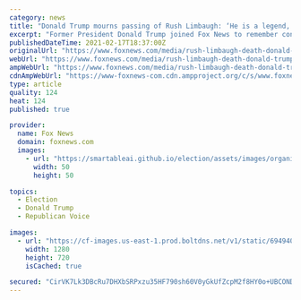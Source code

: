 ```yaml
---
category: news
title: "Donald Trump mourns passing of Rush Limbaugh: ‘He is a legend, he loved this country so much'"
excerpt: "Former President Donald Trump joined Fox News to remember conservative radio host Rush Limbaugh, who died at age 70 following a lung cancer battle."
publishedDateTime: 2021-02-17T18:37:00Z
originalUrl: "https://www.foxnews.com/media/rush-limbaugh-death-donald-trump-legend-loved-america"
webUrl: "https://www.foxnews.com/media/rush-limbaugh-death-donald-trump-legend-loved-america"
ampWebUrl: "https://www.foxnews.com/media/rush-limbaugh-death-donald-trump-legend-loved-america.amp"
cdnAmpWebUrl: "https://www-foxnews-com.cdn.ampproject.org/c/s/www.foxnews.com/media/rush-limbaugh-death-donald-trump-legend-loved-america.amp"
type: article
quality: 124
heat: 124
published: true

provider:
  name: Fox News
  domain: foxnews.com
  images:
    - url: "https://smartableai.github.io/election/assets/images/organizations/foxnews.com-50x50.jpg"
      width: 50
      height: 50

topics:
  - Election
  - Donald Trump
  - Republican Voice

images:
  - url: "https://cf-images.us-east-1.prod.boltdns.net/v1/static/694940094001/f2a45f01-9afd-40d7-8f19-bedc3a947ff8/f1cf8d3e-0a81-431d-9d82-f768a578f49d/1280x720/match/image.jpg"
    width: 1280
    height: 720
    isCached: true

secured: "CirVK7Lk3DBcRu7DHXbSRPxzu35HF790sh60V0yGkUfZcpM2f8HY0o+UBCOND4ljnMvfPjB1JA2IZtFuHpcYoG9eQqJ78bqDeUZg+qTjPuFgjfkHotq1NiRFfYqhf39dRXuddxQh43iwxrcIgjToha4nJaxAK+dX3ZNE4ZIBlUqwquKdIABgs2EJRcYq5YdEOncKjZlWUWvNVA0y+t1HazWfVxP1lfbYPI+B6XKp7aq0cMZKi8Z414zxR+0DxeV2a084SpNkXjasVSoFpAlc47KeEXm/WDjT7rKcOvd/1pAiJNFV+F0VGU4HJ5KsyPnCMXwXf5M3Uha9Vi/l/Xpr8zUCwGLEVIte3jwYVUGj/nc=;1JVZK4ec8gVuROhFptuyBA=="
---
```


